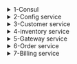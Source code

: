 


<details>
 <summary>1-Consul</summary><br>
 
![1](https://github.com/aymanzinabidine14/Architectures-Micro-services-avec-Spring-Cloud-/assets/128410611/49b27c4d-f6e8-4e29-b9d4-c58dfdf2e9c3)<br>
![2](https://github.com/aymanzinabidine14/Architectures-Micro-services-avec-Spring-Cloud-/assets/128410611/5ed302e6-3575-4ef7-bf76-cece8cd58c66)<br>
</details>

<details>
<summary>2-Config service</summary><br>
 
-Ce fichier contient le lien du référentiel qui regroupe tous les fichiers de configuration d'autres services :<br>
![4](https://github.com/aymanzinabidine14/Architectures-Micro-services-avec-Spring-Cloud-/assets/128410611/a0a96ba0-8237-4fa8-a196-2e1beae46105)<br><br>
 -l'annotation @EnableConfigServer active le serveur de configuration, tandis que l'annotation @EnableDiscoveryClient active le client de découverte pour faciliter la gestion des microservices dans un environnement distribué.<br>
![5](https://github.com/aymanzinabidine14/Architectures-Micro-services-avec-Spring-Cloud-/assets/128410611/421a2ab0-fafb-4c5b-935a-9eb07497027b)<br>
-aprés le démmarage de config service:<br>
![6](https://github.com/aymanzinabidine14/Architectures-Micro-services-avec-Spring-Cloud-/assets/128410611/175ecaef-21ea-41e5-ba2a-486c0b4ee64e)<br>
</details>

<details>
  <summary>3-Customer service</summary>
  -L'entité Customer :<br>
  
 ![Description de l'image](https://github.com/aymanzinabidine14/Architectures-Micro-services-avec-Spring-Cloud-/assets/128410611/31ad9f1b-2f8e-4d2a-831c-fa54c1d6f176)<br>
-La ligne spring.config.import=optional:configserver:http://localhost:8080 dans un fichier de configuration indique que Customer-service  doit importer sa configuration depuis un serveur de configuration 
 distant (Config Server) .<br><br>
 ![Description de l'image](https://github.com/aymanzinabidine14/Architectures-Micro-services-avec-Spring-Cloud-/assets/128410611/e84bc4d4-64cf-4f6e-8634-ecd7b0fe8675)<br>
 Le fichier de configuration distant :<br>
 ![Description de l'image](https://github.com/aymanzinabidine14/Architectures-Micro-services-avec-Spring-Cloud-/assets/128410611/4cfbbdbd-baac-4599-a6f8-ae2a81e5ff20)<br>

 ![Description de l'image](https://github.com/aymanzinabidine14/Architectures-Micro-services-avec-Spring-Cloud-/assets/128410611/50b11260-7fcf-4fa4-bf9c-ca76887686f2)<br><br>
  http://localhost:8081/customers 
 ![Description de l'image](https://github.com/aymanzinabidine14/Architectures-Micro-services-avec-Spring-Cloud-/assets/128410611/96803024-4121-4db3-9bb2-43206375bae9)<br>
 
</details>

<details>
  <summary>4-inventory service</summary>
  
![Description de l'image](https://github.com/aymanzinabidine14/Architectures-Micro-services-avec-Spring-Cloud-/assets/128410611/a0cdcbf1-091b-47b0-b076-e076ca4eda64)<br><br>
![Description de l'image](https://github.com/aymanzinabidine14/Architectures-Micro-services-avec-Spring-Cloud-/assets/128410611/72dcc3a0-a76c-431f-84cd-98a7bd0d7bf8)<br><br>
-L'entité Product :<br><br>
![Description de l'image](https://github.com/aymanzinabidine14/Architectures-Micro-services-avec-Spring-Cloud-/assets/128410611/2fb04636-ae53-441c-ad25-fa1f86674349)<br><br>
![Description de l'image](https://github.com/aymanzinabidine14/Architectures-Micro-services-avec-Spring-Cloud-/assets/128410611/8f3462f5-eed3-4474-8bab-f25f07d9b923)<br><br>
</details>

<details>
  <summary>5-Gateway service</summary>

  ![16](https://github.com/aymanzinabidine14/Architectures-Micro-services-avec-Spring-Cloud-/assets/128410611/4487be31-07e4-4ce4-87b6-fd5ae6fd13f1)<br><br>
   Gateway service configure une passerelle (gateway) utilisant Spring Cloud Gateway et utilise la découverte de service pour configurer dynamiquement les routes de la passerelle à partir d'un service de découverte. Cela offre une flexibilité et une évolutivité accrues dans un environnement de microservices où de nouveaux services peuvent être ajoutés sans avoir à mettre à jour manuellement la configuration de la passerelle.
  ![17](https://github.com/aymanzinabidine14/Architectures-Micro-services-avec-Spring-Cloud-/assets/128410611/cf9cb46d-05da-4b6b-b348-8af323716fc9) <br><br>
  On peut consulter une API REST depuis la passerelle sans avoir besoin de connaître le port du service.
  ![18](https://github.com/aymanzinabidine14/Architectures-Micro-services-avec-Spring-Cloud-/assets/128410611/172dc596-4a02-4777-a4b2-b0b14ad2e98e)<br><br>

</details>

<details>
  <summary>6-Order service</summary>
  
  ![19](https://github.com/aymanzinabidine14/Architectures-Micro-services-avec-Spring-Cloud-/assets/128410611/efb98dd4-1250-4ed4-9c68-149d7b2e3acc)<br>
 
  ![20](https://github.com/aymanzinabidine14/Architectures-Micro-services-avec-Spring-Cloud-/assets/128410611/99acbf94-4d1e-413a-87f9-2774f7467a18)<br>
   cette interface Feign définit les méthodes permettant d'interagir avec le service "costumer-service" via des requêtes HTTP GET:
  ![21](https://github.com/aymanzinabidine14/Architectures-Micro-services-avec-Spring-Cloud-/assets/128410611/f83da9d5-f113-4c0d-939b-87ee92b32950)
  L'application initialise des données de commande de manière aléatoire en utilisant des clients Feign pour récupérer des informations depuis d'autres services (customer et inventory). <br>
  ![22](https://github.com/aymanzinabidine14/Architectures-Micro-services-avec-Spring-Cloud-/assets/128410611/f9201c19-1464-4fc5-8747-4224366ee7ee)<br>

</details>

<details>
  <summary>7-Billing service</summary>

  démarrage du vault :
  ![23](https://github.com/aymanzinabidine14/Architectures-Micro-services-avec-Spring-Cloud-/assets/128410611/0b9fc063-47bf-4e20-99b1-b7f09e22d95c)
  ![24](https://github.com/aymanzinabidine14/Architectures-Micro-services-avec-Spring-Cloud-/assets/128410611/cfeb7586-f0fc-4cc4-af29-e40431047918)
  
  -Dans le fichier de configuration, on définit le token Vault :
  
  ![25](https://github.com/aymanzinabidine14/Architectures-Micro-services-avec-Spring-Cloud-/assets/128410611/2f10e0cc-35f5-4a89-89d6-7867e9bb2cd8)

  -Configuration des secrets avec Vault et Consul  :
  
  ![26](https://github.com/aymanzinabidine14/Architectures-Micro-services-avec-Spring-Cloud-/assets/128410611/b7f4e8d4-c0bc-4101-bdd0-0dfbfc5253b6)
  ![27](https://github.com/aymanzinabidine14/Architectures-Micro-services-avec-Spring-Cloud-/assets/128410611/b78c501f-da1a-41d7-8b16-3a0dc789060d)
  ![28](https://github.com/aymanzinabidine14/Architectures-Micro-services-avec-Spring-Cloud-/assets/128410611/a9a9384f-92c8-4de3-9e58-69672391705e)
  ![30](https://github.com/aymanzinabidine14/Architectures-Micro-services-avec-Spring-Cloud-/assets/128410611/96161fbd-0357-4ae5-9b96-c5badf2db94d)
  ![31](https://github.com/aymanzinabidine14/Architectures-Micro-services-avec-Spring-Cloud-/assets/128410611/e85357b7-b456-4c6a-a424-fc48510a6dcc)
  ![32](https://github.com/aymanzinabidine14/Architectures-Micro-services-avec-Spring-Cloud-/assets/128410611/73cdc415-b8f9-4d69-aeaa-5f70c89296ad)
  ![33](https://github.com/aymanzinabidine14/Architectures-Micro-services-avec-Spring-Cloud-/assets/128410611/98263bb8-1ca3-4e6e-97a5-bb4bca55ecdd)
  ![34](https://github.com/aymanzinabidine14/Architectures-Micro-services-avec-Spring-Cloud-/assets/128410611/ab4a97b5-1360-447f-9893-04585c2364db)
  ![35](https://github.com/aymanzinabidine14/Architectures-Micro-services-avec-Spring-Cloud-/assets/128410611/fe73d1de-d099-4a9b-b2ca-425670b779da)
  ![36](https://github.com/aymanzinabidine14/Architectures-Micro-services-avec-Spring-Cloud-/assets/128410611/c45daf13-4dba-4b05-8a8c-00133759e52e)

</details>









